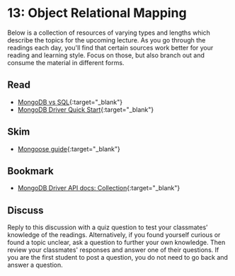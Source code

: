 13: Object Relational Mapping
======================================================================================

Below is a collection of resources of varying types and lengths which describe the topics for the upcoming lecture.  As you go through the readings each day, you'll find that certain sources work better for your reading and learning style. Focus on those, but also branch out and consume the material in different forms.

## Read
* [MongoDB vs SQL](https://medium.com/xplenty-blog/the-sql-vs-nosql-difference-mysql-vs-mongodb-32c9980e67b2){:target="_blank"}
* [MongoDB Driver Quick Start](http://mongodb.github.io/node-mongodb-native/2.2/quick-start/quick-start/){:target="_blank"}

## Skim
* [Mongoose guide](http://mongoosejs.com/docs/guide.html){:target="_blank"}

## Bookmark
* [MongoDB Driver API docs: Collection](http://mongodb.github.io/node-mongodb-native/2.2/api/Collection.html){:target="_blank"}

## Discuss

Reply to this discussion with a quiz question to test your classmates’ knowledge of the readings. Alternatively, if you found yourself curious or found a topic unclear, ask a question to further your own knowledge. Then review your classmates' responses and answer one of their questions. If you are the first student to post a question, you do not need to go back and answer a question.
